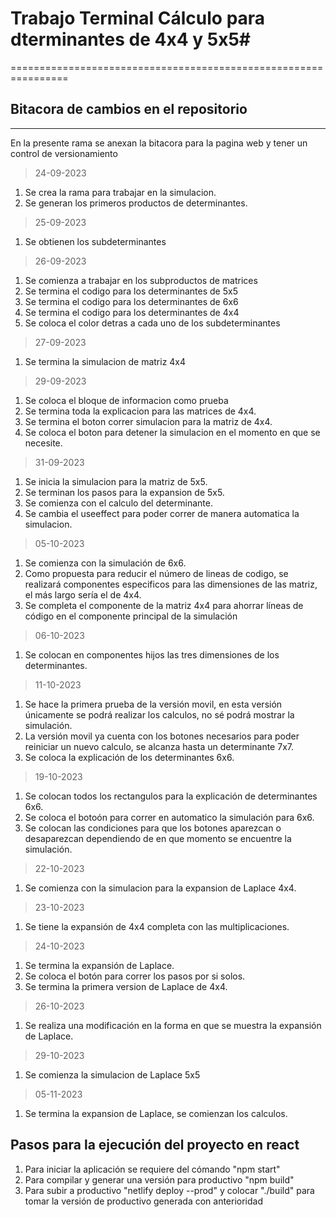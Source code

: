 # Trabajo Terminal Cálculo para dterminantes de 4x4 y 5x5#
================================================================
## Bitacora de cambios en el repositorio
----------------------------------------------------------------
En la presente rama se anexan la bitacora para la pagina web y tener un control de versionamiento

>24-09-2023
1. Se crea la rama para trabajar en la simulacion.
2. Se generan los primeros productos de determinantes.

>25-09-2023
1. Se obtienen los subdeterminantes 

>26-09-2023
1. Se comienza a trabajar en los subproductos de matrices
2. Se termina el codigo para los determinantes de 5x5
3. Se termina el codigo para los determinantes de 6x6
4. Se termina el codigo para los determinantes de 4x4
5. Se coloca el color detras a cada uno de los subdeterminantes

>27-09-2023
1. Se termina la simulacion de matriz 4x4

>29-09-2023
1. Se coloca el bloque de informacion como prueba
2. Se termina toda la explicacion para las matrices de 4x4.
3. Se termina el boton correr simulacion para la matriz de 4x4.
4. Se coloca el boton para detener la simulacion en el momento en que se necesite.

>31-09-2023
1. Se inicia la simulacion para la matriz de 5x5.
2. Se terminan los pasos para la expansion de 5x5.
3. Se comienza con el calculo del determinante.
4. Se cambia el useeffect para poder correr de manera automatica la simulacion.

>05-10-2023
1. Se comienza con la simulación de 6x6.
2. Como propuesta para reducir el número de lineas de codigo, se realizará componentes especificos para las dimensiones de las matriz, el más largo sería el de 4x4.
3. Se completa el componente de la matriz 4x4 para ahorrar líneas de código en el componente principal de la simulación

>06-10-2023
1. Se colocan en componentes hijos las tres dimensiones de los determinantes.

>11-10-2023
1. Se hace la primera prueba de la versión movil, en esta versión únicamente se podrá realizar los calculos, no sé podrá mostrar la simulación.
2. La versión movil ya cuenta con los botones necesarios para poder reiniciar un nuevo calculo, se alcanza hasta un determinante 7x7.
3. Se coloca la explicación de los determinantes 6x6.

>19-10-2023
1. Se colocan todos los rectangulos para la explicación de determinantes 6x6.
2. Se coloca el botoón para correr en automatico la simulación para 6x6.
3. Se colocan las condiciones para que los botones aparezcan o desaparezcan dependiendo de en que momento se encuentre la simulación.

>22-10-2023
1. Se comienza con la simulacion para la expansion de Laplace 4x4.

>23-10-2023
1. Se tiene la expansión de 4x4 completa con las multiplicaciones.

>24-10-2023
1. Se termina la expansión de Laplace.
2. Se coloca el botón para correr los pasos por si solos.
3. Se termina la primera version de Laplace de 4x4.

>26-10-2023
1. Se realiza una modificación en la forma en que se muestra la expansión de Laplace.

>29-10-2023
1. Se comienza la simulacion de Laplace 5x5

>05-11-2023
1. Se termina la expansion de Laplace, se comienzan los calculos.

## Pasos para la ejecución del proyecto en react
1. Para iniciar la aplicación se requiere del cómando "npm start"
2. Para compilar y generar una versión para productivo "npm build"
3. Para subir a productivo "netlify deploy --prod" y colocar "./build" para tomar la versión de productivo generada con anterioridad